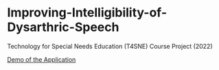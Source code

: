 # Improving-Intelligibility-of-Dysarthric-Speech
Technology for Special Needs Education (T4SNE) Course Project (2022)

[Demo of the Application](https://youtu.be/xIa_t_Z2634?si=Z-22xBFOqLMQYezU)
